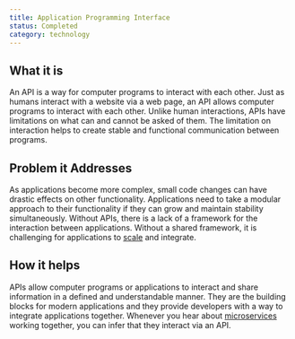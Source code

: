 ```yaml
---
title: Application Programming Interface
status: Completed
category: technology
---
```


## What it is
An API is a way for computer programs to interact with each other. Just as humans interact with a website via a web page, an API allows computer programs to interact with each other. Unlike human interactions, APIs have limitations on what can and cannot be asked of them. The limitation on interaction helps to create stable and functional communication between programs.

## Problem it Addresses
As applications become more complex, small code changes can have drastic effects on other functionality. Applications need to take a modular approach to their functionality if they can grow and maintain stability simultaneously. Without APIs, there is a lack of a framework for the interaction between applications. Without a shared framework, it is challenging for applications to [scale](https://github.com/cncf/glossary/blob/main/definitions/scalability.md) and integrate.

## How it helps
APIs allow computer programs or applications to interact and share information in a defined and understandable manner. They are the building blocks for modern applications and they provide developers with a way to integrate applications together. Whenever you hear about [microservices](https://github.com/cncf/glossary/blob/main/definitions/microservices.md) working together, you can infer that they interact via an API. 


